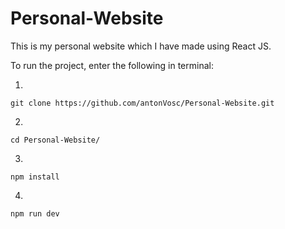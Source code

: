 # Personal-Website
This is my personal website which I have made using React JS.


To run the project, enter the following in terminal:

1. 
```
git clone https://github.com/antonVosc/Personal-Website.git
```

2. 
```
cd Personal-Website/
```

3. 
```
npm install
```

4. 
```
npm run dev
```